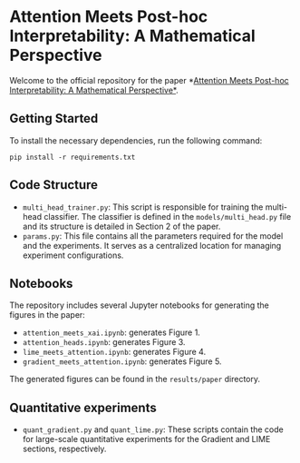 
# Attention Meets Post-hoc Interpretability: A Mathematical Perspective

Welcome to the official repository for the paper *[Attention Meets Post-hoc Interpretability: A Mathematical Perspective*](https://arxiv.org/abs/2402.03485). 

## Getting Started

To install the necessary dependencies, run the following command:

    pip install -r requirements.txt

## Code Structure
-   `multi_head_trainer.py`: This script is responsible for training the multi-head classifier. The classifier is defined in the `models/multi_head.py` file and its structure is detailed in Section 2 of the paper. 
-   `params.py`: This file contains all the parameters required for the model and the experiments. It serves as a centralized location for managing experiment configurations.


## Notebooks

The repository includes several Jupyter notebooks for generating the figures in the paper:

-   `attention_meets_xai.ipynb`: generates Figure 1.
-   `attention_heads.ipynb`: generates Figure 3.
-   `lime_meets_attention.ipynb`: generates Figure 4.
-   `gradient_meets_attention.ipynb`: generates Figure 5.

The generated figures can be found in the  `results/paper`  directory.

## Quantitative experiments

-   `quant_gradient.py`  and  `quant_lime.py`: These scripts contain the code for large-scale quantitative experiments for the Gradient and LIME sections, respectively.

